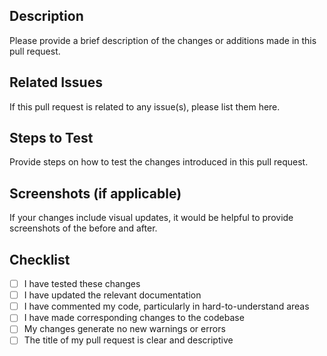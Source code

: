 ## Description

Please provide a brief description of the changes or additions made in this pull request.

## Related Issues

If this pull request is related to any issue(s), please list them here.

## Steps to Test

Provide steps on how to test the changes introduced in this pull request.

## Screenshots (if applicable)

If your changes include visual updates, it would be helpful to provide screenshots of the before and after.

## Checklist

- [ ] I have tested these changes
- [ ] I have updated the relevant documentation
- [ ] I have commented my code, particularly in hard-to-understand areas
- [ ] I have made corresponding changes to the codebase
- [ ] My changes generate no new warnings or errors
- [ ] The title of my pull request is clear and descriptive